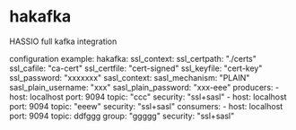 # hakafka
HASSIO full kafka integration 


configuration example:
hakafka:
  ssl_context:
    ssl_certpath: "./certs"
    ssl_cafile: "ca-cert"
    ssl_certfile: "cert-signed"
    ssl_keyfile: "cert-key"
    ssl_password: "xxxxxxx"
  sasl_context:
    sasl_mechanism: "PLAIN"
    sasl_plain_username: "xxx"
    sasl_plain_password: "xxx-eee"
  producers:
    - host: localhost
      port: 9094
      topic: "ccc"
      security: "ssl+sasl"
    - host: localhost
      port: 9094
      topic: "eeew"
      security: "ssl+sasl"
  consumers:
    - host: localhost
      port: 9094
      topic: ddfggg
      group: "ggggg"
      security: "ssl+sasl"
